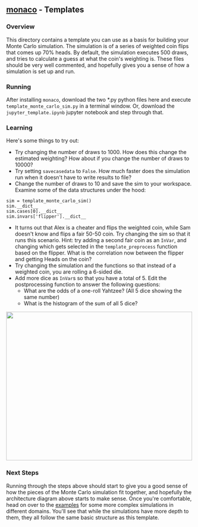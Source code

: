 ## [monaco](../) - Templates

### Overview
This directory contains a template you can use as a basis for building your Monte Carlo simulation. The simulation is of a series of weighted coin flips that comes up 70% heads. By default, the simulation executes 500 draws, and tries to calculate a guess at what the coin's weighting is. These files should be very well commented, and hopefully gives you a sense of how a simulation is set up and run.

### Running
After installing `monaco`, download the two *.py python files here and execute `template_monte_carlo_sim.py` in a terminal window. Or, download the `jupyter_template.ipynb` jupyter notebook and step through that.

### Learning
Here's some things to try out:
* Try changing the number of draws to 1000. How does this change the estimated weighting? How about if you change the number of draws to 10000?
* Try setting `savecasedata` to `False`. How much faster does the simulation run when it doesn't have to write results to file?
* Change the number of draws to 10 and save the sim to your workspace. Examine some of the data structures under the hood:
```
sim = template_monte_carlo_sim()
sim.__dict__
sim.cases[0].__dict__
sim.invars['flipper'].__dict__
``` 
* It turns out that Alex is a cheater and flips the weighted coin, while Sam doesn't know and flips a fair 50-50 coin. Try changing the sim so that it runs this scenario. Hint: try adding a second fair coin as an `InVar`, and changing which gets selected in the `template_preprocess` function based on the flipper. What is the correlation now between the flipper and getting Heads on the coin?
* Try changing the simulation and the functions so that instead of a weighted coin, you are rolling a 6-sided die.
* Add more dice as `InVar`s so that you have a total of 5. Edit the postprocessing function to answer the following questions:
  * What are the odds of a one-roll Yahtzee? (All 5 dice showing the same number)
  * What is the histogram of the sum of all 5 dice?

<p float="left" align="left">
<img width="500" height="400" src="https://raw.githubusercontent.com/scottshambaugh/monaco/main/docs/images/val_var_case_architecture.png">  
</p>

### Next Steps
Running through the steps above should start to give you a good sense of how the pieces of the Monte Carlo simulation fit together, and hopefully the architecture diagram above starts to make sense. Once you're comfortable, head on over to the [examples](../examples) for some more complex simulations in different domains. You'll see that while the simulations have more depth to them, they all follow the same basic structure as this template.
